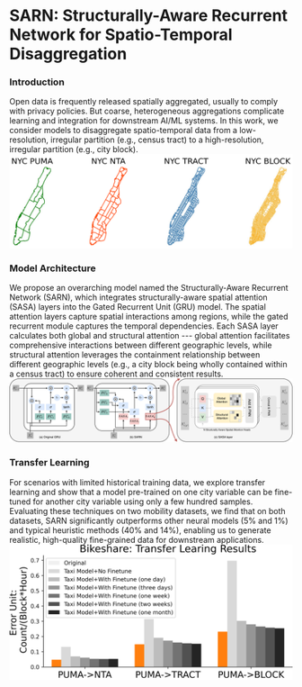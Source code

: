 # SARN: Structurally-Aware Recurrent Network for Spatio-Temporal Disaggregation

### Introduction
Open data is frequently released spatially aggregated, usually to comply with privacy policies.  But coarse, heterogeneous aggregations complicate learning and integration for downstream AI/ML systems.  In this work, we consider models to disaggregate spatio-temporal data from a low-resolution, irregular partition (e.g., census tract) to a high-resolution, irregular partition (e.g., city block). 
![alt text](https://github.com/BeanHam/2023-urban-disaggregation/blob/main/figures/geo-boundaries.png)

### Model Architecture
We propose an overarching model named the Structurally-Aware Recurrent Network (SARN), which integrates structurally-aware spatial attention (SASA) layers into the Gated Recurrent Unit (GRU) model. The spatial attention layers capture spatial interactions among regions, while the gated recurrent module captures the temporal dependencies. Each SASA layer calculates both global and structural attention --- global attention facilitates comprehensive interactions between different geographic levels, while structural attention leverages the containment relationship between different geographic levels (e.g., a city block being wholly contained within a census tract) to ensure coherent and consistent results. 
![alt text](https://github.com/BeanHam/2024-urban-disaggregation/blob/main/figures/sarn.png)

### Transfer Learning
For scenarios with limited historical training data, we explore transfer learning and show that a model pre-trained on one city variable can be fine-tuned for another city variable using only a few hundred samples. Evaluating these techniques on two mobility datasets, we find that on both datasets, SARN significantly outperforms other neural models (5\% and 1\%) and typical heuristic methods (40\% and 14\%), enabling us to generate realistic, high-quality fine-grained data for downstream applications.
![alt text](https://github.com/BeanHam/2024-urban-disaggregation/blob/main/figures/bikeshare-transfer-learning.png)
